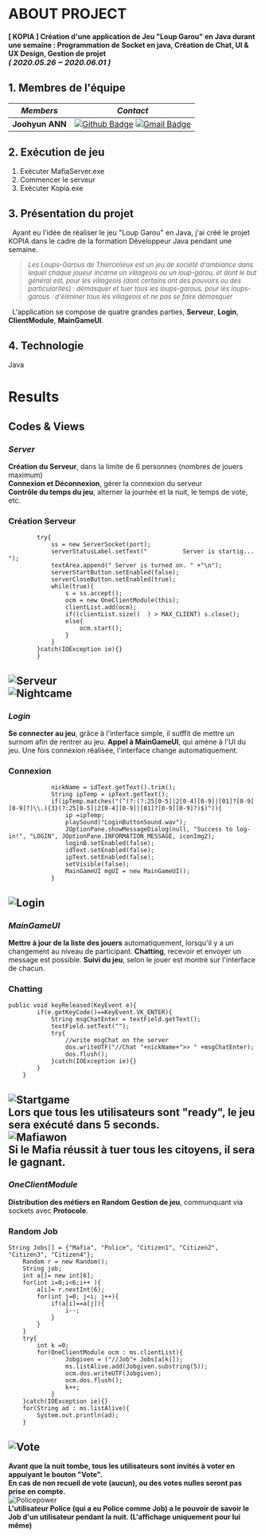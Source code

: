 
# ABOUT PROJECT
#### [ KOPIA ] Création d'une application de Jeu "Loup Garou" en Java durant une semaine : Programmation de Socket en java, Création de Chat, UI & UX Design, Gestion de projet<br><span style="font-size:15px">*( 2020.05.26 ~ 2020.06.01 )*</span>

## 1. Membres de l'équipe

|*Members*|*Contact*|
|:---:|---|
|**Joohyun ANN**|[![Github Badge](https://img.shields.io/badge/-Github-000?style=flat-square&logo=Github&logoColor=white)](http://github.com/catwithhumanface) [![Gmail Badge](https://img.shields.io/badge/-annjh11@gmail.com-c14438?style=flat-square&logo=Gmail&logoColor=white&link=mailto:annjh11@gmail.com)](mailto:annjh11@gmail.com)|


## 2. Exécution de jeu
1. Exécuter MafiaServer.exe
2. Commencer le serveur
3. Exécuter Kopia.exe
   
## 3. Présentation du projet
&nbsp; Ayant eu l'idée de réaliser le jeu "Loup Garou" en Java, j'ai créé le projet KOPIA dans le cadre de la formation Développeur Java pendant une semaine.<br>

> <span style="font-size:13px">*Les Loups-Garous de Thiercelieux est un jeu de société d'ambiance dans lequel chaque joueur incarne un villageois ou un loup-garou, et dont le but général est, pour les villageois (dont certains ont des pouvoirs ou des particularités) : démasquer et tuer tous les loups-garous, pour les loups-garous : d'éliminer tous les villageois et ne pas se faire démasquer*<br></span>

&nbsp; L'application se compose de quatre grandes parties, **Serveur**, **Login**, **ClientModule**, **MainGameUI**.

## 4. Technologie 
Java

# Results
## Codes & Views
### *Server*
**Création du Serveur**, dans la limite de 6 personnes (nombres de jouers maximum)<br>
**Connexion et Déconnexion**, gérer la connexion du serveur<br>
**Contrôle du temps du jeu**, alterner la journée et la nuit, le temps de vote, etc.<br>


### Création Serveur
			try{
				ss = new ServerSocket(port);
				serverStatusLabel.setText("          Server is startig...         ");
				textArea.append(" Server is turned on. " +"\n");
				serverStartButton.setEnabled(false);
				serverCloseButton.setEnabled(true);
				while(true){
					s = ss.accept();
					ocm = new OneClientModule(this);
					clientList.add(ocm);
					if((clientList.size()  ) > MAX_CLIENT) s.close();
					else{
						ocm.start();
					}
				}
			}catch(IOException ie){}
			}
	

![Serveur](Images/serveron.gif)
<br>
![Nightcame](Images/nightcame.gif)
<br>
---
### *Login*
**Se connecter au jeu**, grâce à l'interface simple, il sutffit de mettre un surnom afin de rentrer au jeu.
**Appel à MainGameUI**, qui amène à l'UI du jeu. Une fois connexion réalisée, l'interface change automatiquement.

### Connexion
				nickName = idText.getText().trim();
				String ipTemp = ipText.getText();
				if(ipTemp.matches("(^(?:(?:25[0-5]|2[0-4][0-9]|[01]?[0-9][0-9]?)\\.){3}(?:25[0-5]|2[0-4][0-9]|[01]?[0-9][0-9]?)$)")){
					ip =ipTemp;
					playSound("LoginButtonSound.wav");
					JOptionPane.showMessageDialog(null, "Success to log-in!", "LOGIN", JOptionPane.INFORMATION_MESSAGE, iconImg2);
					loginB.setEnabled(false);
					idText.setEnabled(false);
					ipText.setEnabled(false);
					setVisible(false);
					MainGameUI mgUI = new MainGameUI();
				}


![Login](Images/login.gif)
<br>
---
### *MainGameUI*

**Mettre à jour de la liste des jouers** automatiquement, lorsqu'il y a un changement au niveau de participant.
**Chatting**, recevoir et envoyer un message est possible.
**Suivi du jeu**, selon le jouer est montré sur l'interface de chacun.

### Chatting
	public void keyReleased(KeyEvent e){ 
			if(e.getKeyCode()==KeyEvent.VK_ENTER){
				String msgChatEnter = textField.getText();
				textField.setText("");
				try{
					//write msgChat on the server
					dos.writeUTF("//Chat "+nickName+">> " +msgChatEnter);
					dos.flush();
				}catch(IOException ie){}
			}
		}

![Startgame](Images/startgame.gif)
<br>
**Lors que tous les utilisateurs sont "ready", le jeu sera exécuté dans 5 seconds.**<br>
![Mafiawon](Images/mafiawon.gif)
<br>
**Si le Mafia réussit à tuer tous les citoyens, il sera le gagnant.**<br>
---
### *OneClientModule*
**Distribution des métiers en Random**
**Gestion de jeu**, communquant via sockets avec **Protocole**.
### Random Job
	String Jobs[] = {"Mafia", "Police", "Citizen1", "Citizen2", "Citizen3", "Citizen4"};
		Random r = new Random();
		String job;
		int a[]= new int[6];
		for(int i=0;i<6;i++ ){
			a[i]= r.nextInt(6);
			for(int j=0; j<i; j++){
				if(a[i]==a[j]){
					i--;
				}
			}
		}
		try{
			int k =0;
			for(OneClientModule ocm : ms.clientList){
					Jobgiven = ("//Job"+ Jobs[a[k]]);
					ms.listAlive.add(Jobgiven.substring(5));
					ocm.dos.writeUTF(Jobgiven);
					ocm.dos.flush();
					k++;
				}	
		}catch(IOException ie){}
		for(String ad : ms.listAlive){
			System.out.println(ad);
		}


![Vote](Images/vote.gif)
<br>
---
**Avant que la nuit tombe, tous les utilisateurs sont invités à voter en appuiyant le bouton "Vote".**<br>
**En cas de non recueil de vote (aucun), ou des votes nulles seront pas prise en compte.**<br>
![Policepower](Images/policepower.gif)
<br>
**L'utilisateur Police (qui a eu Police comme Job) a le pouvoir de savoir le Job d'un utilisateur pendant la nuit. (L'affichage uniquement pour lui même)**<br>
